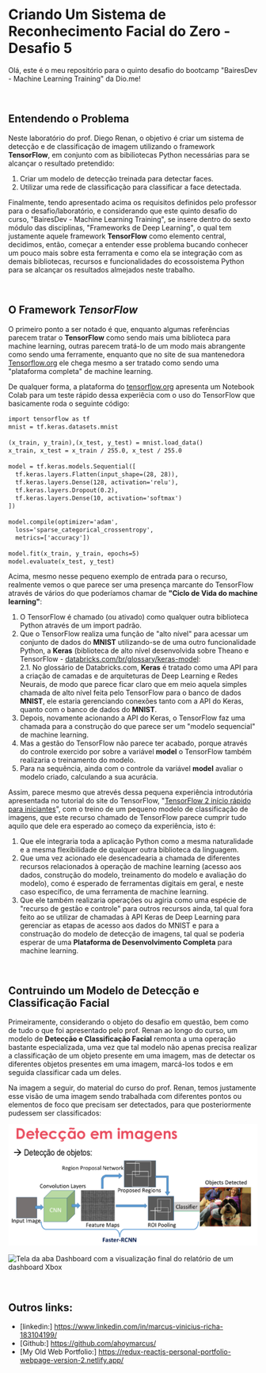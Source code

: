 # Criando Um Sistema de Reconhecimento Facial do Zero - Desafio 5
 
Olá, este é o meu repositório para o quinto desafio do bootcamp "BairesDev - Machine Learning Training" da Dio.me! 

<br>

## Entendendo o Problema

Neste laboratório do prof. Diego Renan, o objetivo é criar um sistema de detecção e de classificação de imagem utilizando o framework **TensorFlow**, em conjunto com as bibiliotecas Python necessárias para se alcançar o resultado pretendido:

1. Criar um modelo de detecção treinada para detectar faces.
2. Utilizar uma rede de classificação para classificar a face detectada.


Finalmente, tendo apresentado acima os requisitos definidos pelo professor para o desafio/laboratório, e considerando que este quinto desafio do curso, "BairesDev - Machine Learning Training", se insere dentro do sexto módulo das disciplinas, "Frameworks de Deep Learning", o qual tem justamente aquele framework **TensorFlow** como elemento central, decidimos, então, começar a entender esse problema bucando conhecer um pouco mais sobre esta ferramenta e como ela se integração com as demais bibliotecas, recursos e funcionalidades do ecossoistema Python para se alcançar os resultados almejados neste trabalho.


<br>

## O Framework _TensorFlow_

O primeiro ponto a ser notado é que, enquanto algumas referências parecem tratar o **TensorFlow** como sendo mais uma biblioteca para machine learning, outras parecem tratá-lo de um modo mais abrangente como sendo uma ferramente, enquanto que no site de sua mantenedora [Tensorflow.org](https://www.tensorflow.org/?hl=pt-br) ele chega mesmo a ser tratado como sendo uma "plataforma completa" de machine learning.


De qualquer forma, a plataforma do [tensorflow.org](www.tensorflow.org) apresenta um Notebook Colab para um teste rápido dessa experiêcia com o uso do TensorFlow que basicamente roda o seguinte código:

```
import tensorflow as tf
mnist = tf.keras.datasets.mnist

(x_train, y_train),(x_test, y_test) = mnist.load_data()
x_train, x_test = x_train / 255.0, x_test / 255.0

model = tf.keras.models.Sequential([
  tf.keras.layers.Flatten(input_shape=(28, 28)),
  tf.keras.layers.Dense(128, activation='relu'),
  tf.keras.layers.Dropout(0.2),
  tf.keras.layers.Dense(10, activation='softmax')
])

model.compile(optimizer='adam',
  loss='sparse_categorical_crossentropy',
  metrics=['accuracy'])

model.fit(x_train, y_train, epochs=5)
model.evaluate(x_test, y_test)
``` 


Acima, mesmo nesse pequeno exemplo de entrada para o recurso, realmente vemos o que parece ser uma presença marcante do TensorFlow através de vários do que poderíamos chamar de **"Ciclo de Vida do machine learning"**:

1. O TensorFlow é chamado (ou ativado) como qualquer outra biblioteca Python através de um import padrão.
2. Que o TensorFlow realiza uma função de "alto nível" para acessar um conjunto de dados do **MNIST** utilizando-se de uma outro funcionalidade Python, a **Keras** (biblioteca de alto nível desenvolvida sobre Theano e TensorFlow - [databricks.com/br/glossary/keras-model](www.databricks.com/br/glossary/keras-model):   
    2.1. No glossário de Databricks.com, **Keras** é tratado como uma API para a criação de camadas e de arquiteturas de Deep Learning e Redes Neurais, de modo que parece ficar claro que em meio aquela simples chamada de alto nível feita pelo TensorFlow para o banco de dados **MNIST**, ele estaria gerenciando conexões tanto com a API do Keras, quanto com o banco de dados do **MNIST**.
3. Depois, novamente acionando a API do Keras, o TensorFlow faz uma chamada para a construção do que parece ser um "modelo sequencial" de machine learning.
4. Mas a gestão do TensorFlow não parece ter acabado, porque através do controle exercido por sobre a variável **model** o TensorFlow também realizaria o treinamento do modelo.
5. Para na sequência, ainda com o controle da variável **model** avaliar o modelo criado, calculando a sua acurácia.


Assim, parece mesmo que atrevés dessa pequena experiência introdutória apresentada no tutorial do site do TensorFlow, "[TensorFlow 2 início rápido para iniciantes](https://www.tensorflow.org/tutorials/quickstart/beginner?hl=pt-br)", com o treino de um pequeno modelo de classificação de imagens, que este recurso chamado de TensorFlow parece cumprir tudo aquilo que dele era esperado ao começo da experiência, isto é:

1. Que ele integraria toda a aplicação Python como a mesma naturalidade e a mesma flexibilidade de qualquer outra biblioteca da linguagem.
2. Que uma vez acionado ele desencadearia a chamada de diferentes recursos relacionados à operação de machine learning (acesso aos dados, construção do modelo, treinamento do modelo e avaliação do modelo), como é esperado de ferramentas digitais em geral, e neste caso específico, de uma ferramenta de machine learning.
3. Que ele também realizaria operações ou agiria como uma espécie de "recurso de gestão e controle" para outros recursos ainda, tal qual fora feito ao se utilizar de chamadas à API Keras de Deep Learning para gerenciar as etapas de acesso aos dados do MNIST e para a construação do modelo de detecção de imagens, tal qual se poderia esperar de uma **Plataforma de Desenvolvimento Completa** para machine learning.


<br>

## Contruindo um Modelo de Detecção e Classificação Facial

Primeiramente, considerando o objeto do desafio em questão, bem como de tudo o que foi apresentado pelo prof. Renan ao longo do curso, um modelo de **Detecção e Classificação Facial** remonta a uma operação bastante especializada, uma vez que tal modelo não apenas precisa realizar a classificação de um objeto presente em uma imagem, mas de detectar os diferentes objetos presentes em uma imagem, marcá-los todos e em seguida classificar cada um deles.


Na imagem a seguir, do material do curso do prof. Renan, temos justamente esse visão de uma imagem sendo trabalhada com diferentes pontos ou elementos de foco que precisam ser detectados, para que posteriormente pudessem ser classificados:

![imagem de uma rede-de-detecção-de-imagens](./public/rede-de-detecção-de-imagens.png)











![Tela da aba Dashboard com a visualização final do relatório de um dashboard Xbox](/public/desafio-3_aba-Dashboard-do-dashboard-Xbox_excel.png)



<br>

## Outros links:

 - [linkedin:] https://www.linkedin.com/in/marcus-vinicius-richa-183104199/
 - [Github:] https://github.com/ahoymarcus/
 - [My Old Web Portfolio:] https://redux-reactjs-personal-portfolio-webpage-version-2.netlify.app/


